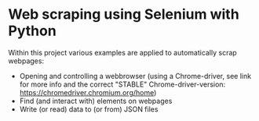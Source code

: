 # Web scraping using Selenium with Python
Within this project various examples are applied to automatically scrap webpages:
- Opening and controlling a webbrowser (using a Chrome-driver, see link for more info and the correct "STABLE" Chrome-driver-version: https://chromedriver.chromium.org/home)
- Find (and interact with) elements on webpages
- Write (or read) data to (or from) JSON files
